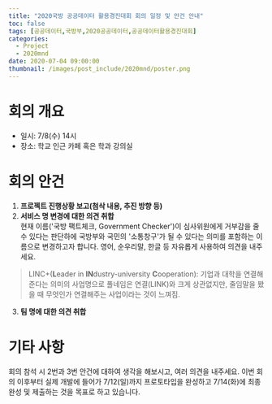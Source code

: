 ```yaml
---
title: "2020국방 공공데이터 활용경진대회 회의 일정 및 안건 안내"
toc: false
tags: [공공데이터,국방부,2020공공데이터,공공데이터활용경진대회]
categories:
  - Project
  - 2020mnd
date: 2020-07-04 09:00:00
thumbnail: /images/post_include/2020mnd/poster.png
---
```

# 회의 개요
 * 일시: 7/8(수) 14시
 * 장소: 학교 인근 카페 혹은 학과 강의실
 
 
# 회의 안건
1. **프로젝트 진행상황 보고(첨삭 내용, 추진 방향 등)**
2. **서비스 명 변경에 대한 의견 취합**  
현재 이름('국방 팩트체크, Government Checker')이 심사위원에게 거부감을 줄 수 있다는 판단하에 국방부와 국민의 '소통창구'가 될 수 있다는 의미를 포함하는 이름으로 변경하고자 합니다. 영어, 순우리말, 한글 등 자유롭게 사용하여 의견을 내주세요.  
> LINC+(**L**eader in **IN**dustry-university **C**ooperation): 기업과 대학을 연결해준다는 의미의 사업명으로 풀네임은 연결(LINK)와 크게 상관없지만, 줄임말을 봤을 때 무엇인가 연결해주는 사업이라는 것이 느껴짐.
3.  **팀 명에 대한 의견 취합**  
 
# 기타 사항
회의 참석 시 2번과 3번 안건에 대하여 생각을 해보시고, 여러 의견을 내주세요. 이번 회의 이후부터 실제 개발에 들어가 7/12(일)까지 프로토타입을 완성하고 7/14(화)에 최종 완성 및 제출하는 것을 목표로 하고 있습니다.